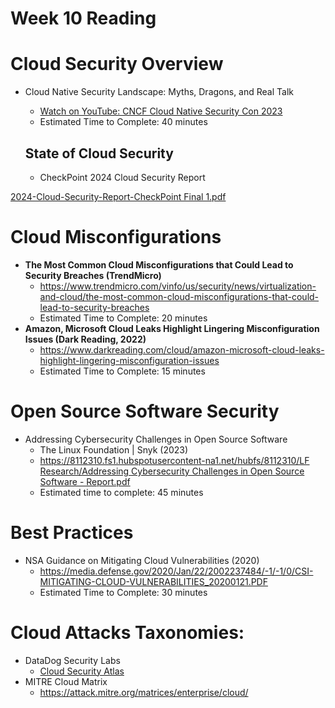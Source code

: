 # Week 10 Reading

# Cloud Security Overview

- Cloud Native Security Landscape: Myths, Dragons, and Real Talk
    - [Watch on YouTube: CNCF Cloud Native Security Con 2023](https://www.youtube.com/watch?v=VR8-bTACl3g)
    - Estimated Time to Complete: 40 minutes
    
    ## State of Cloud Security
    
    - CheckPoint 2024 Cloud Security Report

[2024-Cloud-Security-Report-CheckPoint Final 1.pdf](https://prod-files-secure.s3.us-west-2.amazonaws.com/45e710c5-c6fb-403e-a4ab-ee019ac2e73e/086b2205-5b93-4569-a3eb-9d171603d7ea/2024-Cloud-Security-Report-CheckPoint_Final_1.pdf)

# Cloud Misconfigurations

- **The Most Common Cloud Misconfigurations that Could Lead to Security Breaches (TrendMicro)**
    - https://www.trendmicro.com/vinfo/us/security/news/virtualization-and-cloud/the-most-common-cloud-misconfigurations-that-could-lead-to-security-breaches
    - Estimated Time to Complete: 20 minutes
- **Amazon, Microsoft Cloud Leaks Highlight Lingering Misconfiguration Issues (Dark Reading, 2022)**
    - https://www.darkreading.com/cloud/amazon-microsoft-cloud-leaks-highlight-lingering-misconfiguration-issues
    - Estimated Time to Complete: 15 minutes

# Open Source Software Security

- Addressing Cybersecurity Challenges in Open Source Software
    - The Linux Foundation | Snyk (2023)
    - [https://8112310.fs1.hubspotusercontent-na1.net/hubfs/8112310/LF Research/Addressing Cybersecurity Challenges in Open Source Software - Report.pdf](https://8112310.fs1.hubspotusercontent-na1.net/hubfs/8112310/LF%20Research/Addressing%20Cybersecurity%20Challenges%20in%20Open%20Source%20Software%20-%20Report.pdf)
    - Estimated time to complete: 45 minutes

# Best Practices

- NSA Guidance on Mitigating Cloud Vulnerabilities (2020)
    - https://media.defense.gov/2020/Jan/22/2002237484/-1/-1/0/CSI-MITIGATING-CLOUD-VULNERABILITIES_20200121.PDF
    - Estimated Time to Complete: 30 minutes

# Cloud Attacks Taxonomies:

- DataDog Security Labs
    - [Cloud Security Atlas](https://securitylabs.datadoghq.com/cloud-security-atlas/)
- MITRE Cloud Matrix
    - https://attack.mitre.org/matrices/enterprise/cloud/